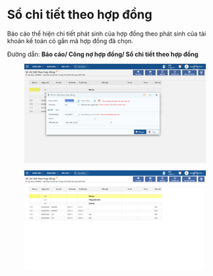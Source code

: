# Sổ chi tiết theo hợp đồng

Báo cáo thể hiện chi tiết phát sinh của hợp đồng theo phát sinh của tài khoản kế toán có gắn mã hợp đồng đã chọn.

Đường dẫn: **Báo cáo/ Công nợ hợp đồng/ Sổ chi tiết theo hợp đồng**

<figure><img src="../../../.gitbook/assets/Sổ chi tiết theo hợp đồng 2.png" alt=""><figcaption></figcaption></figure>

<figure><img src="../../../.gitbook/assets/image (89).png" alt=""><figcaption></figcaption></figure>
